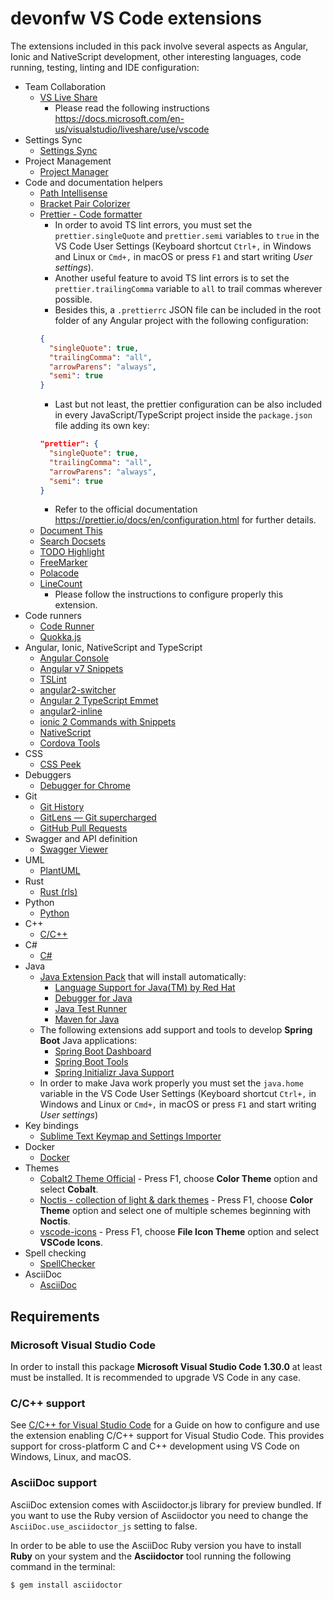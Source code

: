 # devonfw VS Code extensions

The extensions included in this pack involve several aspects as Angular, Ionic and NativeScript development, other interesting languages, code running, testing, linting and IDE configuration:

- Team Collaboration
  - [VS Live Share](https://marketplace.visualstudio.com/items?itemName=MS-vsliveshare.vsliveshare)
    - Please read the following instructions https://docs.microsoft.com/en-us/visualstudio/liveshare/use/vscode
- Settings Sync
  - [Settings Sync](https://marketplace.visualstudio.com/items?itemName=Shan.code-settings-sync)
- Project Management
  - [Project Manager](https://marketplace.visualstudio.com/items?itemName=alefragnani.project-manager)
- Code and documentation helpers
  - [Path Intellisense](https://marketplace.visualstudio.com/items?itemName=christian-kohler.path-intellisense)
  - [Bracket Pair Colorizer](https://marketplace.visualstudio.com/items?itemName=CoenraadS.bracket-pair-colorizer)
  - [Prettier - Code formatter](https://marketplace.visualstudio.com/items?itemName=esbenp.prettier-vscode)
    - In order to avoid TS lint errors, you must set the `prettier.singleQuote` and `prettier.semi` variables to `true` in the VS Code User Settings (Keyboard shortcut `Ctrl+,` in Windows and Linux or `Cmd+,` in macOS or press `F1` and start writing _User settings_).
    - Another useful feature to avoid TS lint errors is to set the `prettier.trailingComma` variable to `all` to trail commas wherever possible.
    - Besides this, a `.prettierrc` JSON file can be included in the root folder of any Angular project with the following configuration:
    ```json
    {
      "singleQuote": true,
      "trailingComma": "all",
      "arrowParens": "always",
      "semi": true
    }
    ```
    - Last but not least, the prettier configuration can be also included in every JavaScript/TypeScript project inside the `package.json` file adding its own key:
    ```json
    "prettier": {
      "singleQuote": true,
      "trailingComma": "all",
      "arrowParens": "always",
      "semi": true
    }
    ```
    - Refer to the official documentation https://prettier.io/docs/en/configuration.html for further details.
  - [Document This](https://marketplace.visualstudio.com/items?itemName=joelday.docthis)
  - [Search Docsets](https://marketplace.visualstudio.com/items?itemName=silverlakesoftware.searchdocsets-vscode)
  - [TODO Highlight](https://marketplace.visualstudio.com/items?itemName=wayou.vscode-todo-highlight)
  - [FreeMarker](https://marketplace.visualstudio.com/items?itemName=dcortes92.FreeMarker)
  - [Polacode](https://marketplace.visualstudio.com/items?itemName=pnp.polacode)
  - [LineCount](https://marketplace.visualstudio.com/items?itemName=yycalm.linecount)
    - Please follow the instructions to configure properly this extension.
- Code runners
  - [Code Runner](https://marketplace.visualstudio.com/items?itemName=formulahendry.code-runner)
  - [Quokka.js](https://marketplace.visualstudio.com/items?itemName=WallabyJs.quokka-vscode)
- Angular, Ionic, NativeScript and TypeScript
  - [Angular Console](https://marketplace.visualstudio.com/items?itemName=nrwl.angular-console)
  - [Angular v7 Snippets](https://marketplace.visualstudio.com/items?itemName=johnpapa.Angular2)
  - [TSLint](https://marketplace.visualstudio.com/items?itemName=ms-vscode.vscode-typescript-tslint-plugin)
  - [angular2-switcher](https://marketplace.visualstudio.com/items?itemName=infinity1207.angular2-switcher)
  - [Angular 2 TypeScript Emmet](https://marketplace.visualstudio.com/items?itemName=jakethashi.vscode-angular2-emmet)
  - [angular2-inline](https://marketplace.visualstudio.com/items?itemName=natewallace.angular2-inline)
  - [ionic 2 Commands with Snippets](https://marketplace.visualstudio.com/items?itemName=Thavarajan.ionic2)
  - [NativeScript](https://marketplace.visualstudio.com/items?itemName=Telerik.nativescript)
  - [Cordova Tools](https://marketplace.visualstudio.com/items?itemName=vsmobile.cordova-tools)
- CSS
  - [CSS Peek](https://marketplace.visualstudio.com/items?itemName=pranaygp.vscode-css-peek)
- Debuggers
  - [Debugger for Chrome](https://marketplace.visualstudio.com/items?itemName=msjsdiag.debugger-for-chrome)
- Git
  - [Git History](https://marketplace.visualstudio.com/items?itemName=donjayamanne.githistory)
  - [GitLens — Git supercharged](https://marketplace.visualstudio.com/items?itemName=eamodio.gitlens)
  - [GitHub Pull Requests](https://marketplace.visualstudio.com/items?itemName=GitHub.vscode-pull-request-github)
- Swagger and API definition
  - [Swagger Viewer](https://marketplace.visualstudio.com/items?itemName=Arjun.swagger-viewer)
- UML
  - [PlantUML](https://marketplace.visualstudio.com/items?itemName=jebbs.plantuml)
- Rust
  - [Rust (rls)](https://marketplace.visualstudio.com/items?itemName=rust-lang.rust)
- Python
  - [Python](https://marketplace.visualstudio.com/items?itemName=ms-python.python)
- C++
  - [C/C++](https://marketplace.visualstudio.com/items?itemName=ms-vscode.cpptools)
- C#
  - [C#](https://marketplace.visualstudio.com/items?itemName=ms-vscode.csharp)
- Java
  - [Java Extension Pack](https://marketplace.visualstudio.com/items?itemName=vscjava.vscode-java-pack) that will install automatically:
    - [Language Support for Java(TM) by Red Hat](https://marketplace.visualstudio.com/items?itemName=redhat.java)
    - [Debugger for Java](https://marketplace.visualstudio.com/items?itemName=vscjava.vscode-java-debug)
    - [Java Test Runner](https://marketplace.visualstudio.com/items?itemName=vscjava.vscode-java-test)
    - [Maven for Java](https://marketplace.visualstudio.com/items?itemName=vscjava.vscode-maven)
  - The following extensions add support and tools to develop **Spring Boot** Java applications:
    - [Spring Boot Dashboard](https://marketplace.visualstudio.com/items?itemName=vscjava.vscode-spring-boot-dashboard)
    - [Spring Boot Tools](https://marketplace.visualstudio.com/items?itemName=Pivotal.vscode-spring-boot)
    - [Spring Initializr Java Support](https://marketplace.visualstudio.com/items?itemName=vscjava.vscode-spring-initializr)
  - In order to make Java work properly you must set the `java.home` variable in the VS Code User Settings (Keyboard shortcut `Ctrl+,` in Windows and Linux or `Cmd+,` in macOS or press `F1` and start writing _User settings_)
- Key bindings
  - [Sublime Text Keymap and Settings Importer](https://marketplace.visualstudio.com/items?itemName=ms-vscode.sublime-keybindings)
- Docker
  - [Docker](https://marketplace.visualstudio.com/items?itemName=PeterJausovec.vscode-docker)
- Themes
  - [Cobalt2 Theme Official](https://marketplace.visualstudio.com/items?itemName=wesbos.theme-cobalt2) - Press F1, choose **Color Theme** option and select **Cobalt**.
  - [Noctis - collection of light & dark themes](https://marketplace.visualstudio.com/items?itemName=liviuschera.noctis) - Press F1, choose **Color Theme** option and select one of multiple schemes beginning with **Noctis**.
  - [vscode-icons](https://marketplace.visualstudio.com/items?itemName=robertohuertasm.vscode-icons) - Press F1, choose **File Icon Theme** option and select **VSCode Icons**.
- Spell checking
  - [SpellChecker](https://marketplace.visualstudio.com/items?itemName=swyphcosmo.spellchecker)
- AsciiDoc
  - [AsciiDoc](https://marketplace.visualstudio.com/items?itemName=joaompinto.asciidoctor-vscode)

## Requirements

### Microsoft Visual Studio Code

In order to install this package **Microsoft Visual Studio Code 1.30.0** at least must be installed. It is recommended to upgrade VS Code in any case.

### C/C++ support

See [C/C++ for Visual Studio Code](https://code.visualstudio.com/docs/languages/cpp) for a Guide on how to configure and use the extension enabling C/C++ support for Visual Studio Code. This provides support for cross-platform C and C++ development using VS Code on Windows, Linux, and macOS.

### AsciiDoc support

AsciiDoc extension comes with Asciidoctor.js library for preview bundled. If you want to use the Ruby version of Asciidoctor you need to change the `AsciiDoc.use_asciidoctor_js` setting to false.

In order to be able to use the AsciiDoc Ruby version you have to install **Ruby** on your system and the **Asciidoctor** tool running the following command in the terminal:

```bash
$ gem install asciidoctor
```
